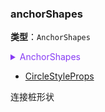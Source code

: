 ### anchorShapes

**类型**：`AnchorShapes`

<details>
  <summary style="color: #873bf4; cursor: pointer;">
    AnchorShapes
  </summary>

```ts
type AnchorShapes = CircleStyleProps & {
  // 单独的连接桩图形配置，优先级高于外层的 CircleStyleProps
  [key: number]: CircleStyleProps & {
    // 该连接桩的位置，可配置字符串或数字数组表示相对于主图形 (keyShape) 包围盒的百分比位置，例如 [0.5, 1] 表示位于主图形的右侧中间
    position?: 'top' | 'left' | 'bottom' | 'right' | [number, number];
  };
};
```

</details>

- [CircleStyleProps](/apis/shape/circle-style-props)

连接桩形状
